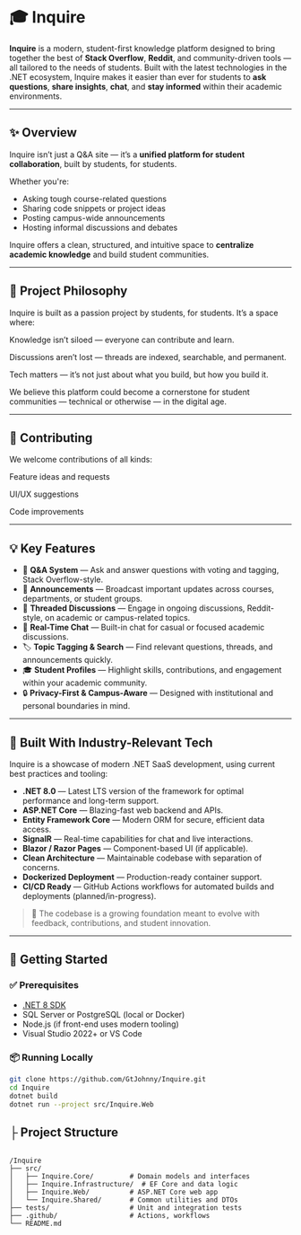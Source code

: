 # 🎓 Inquire

**Inquire** is a modern, student-first knowledge platform designed to bring together the best of **Stack Overflow**, **Reddit**, and community-driven tools — all tailored to the needs of students. Built with the latest technologies in the .NET ecosystem, Inquire makes it easier than ever for students to **ask questions**, **share insights**, **chat**, and **stay informed** within their academic environments.

---

## ✨ Overview

Inquire isn’t just a Q&A site — it’s a **unified platform for student collaboration**, built by students, for students.

Whether you're:
- Asking tough course-related questions
- Sharing code snippets or project ideas
- Posting campus-wide announcements
- Hosting informal discussions and debates

Inquire offers a clean, structured, and intuitive space to **centralize academic knowledge** and build student communities.

---


## 🌱 Project Philosophy

Inquire is built as a passion project by students, for students. It’s a space where:

Knowledge isn’t siloed — everyone can contribute and learn.

Discussions aren’t lost — threads are indexed, searchable, and permanent.

Tech matters — it’s not just about what you build, but how you build it.

We believe this platform could become a cornerstone for student communities — technical or otherwise — in the digital age.

---


## 🤝 Contributing

We welcome contributions of all kinds:

Feature ideas and requests

UI/UX suggestions

Code improvements

---



## 💡 Key Features

- 🧠 **Q&A System** — Ask and answer questions with voting and tagging, Stack Overflow-style.
- 📢 **Announcements** — Broadcast important updates across courses, departments, or student groups.
- 🧵 **Threaded Discussions** — Engage in ongoing discussions, Reddit-style, on academic or campus-related topics.
- 💬 **Real-Time Chat** — Built-in chat for casual or focused academic discussions.
- 🏷️ **Topic Tagging & Search** — Find relevant questions, threads, and announcements quickly.
- 🎓 **Student Profiles** — Highlight skills, contributions, and engagement within your academic community.
- 🔒 **Privacy-First & Campus-Aware** — Designed with institutional and personal boundaries in mind.

---

## 🧪 Built With Industry-Relevant Tech

Inquire is a showcase of modern .NET SaaS development, using current best practices and tooling:

- **.NET 8.0** — Latest LTS version of the framework for optimal performance and long-term support.
- **ASP.NET Core** — Blazing-fast web backend and APIs.
- **Entity Framework Core** — Modern ORM for secure, efficient data access.
- **SignalR** — Real-time capabilities for chat and live interactions.
- **Blazor / Razor Pages** — Component-based UI (if applicable).
- **Clean Architecture** — Maintainable codebase with separation of concerns.
- **Dockerized Deployment** — Production-ready container support.
- **CI/CD Ready** — GitHub Actions workflows for automated builds and deployments (planned/in-progress).

> 🔧 The codebase is a growing foundation meant to evolve with feedback, contributions, and student innovation.

---

## 🚀 Getting Started

### ✅ Prerequisites

- [.NET 8 SDK](https://dotnet.microsoft.com/en-us/download/dotnet/8.0)
- SQL Server or PostgreSQL (local or Docker)
- Node.js (if front-end uses modern tooling)
- Visual Studio 2022+ or VS Code

### 📦 Running Locally

```bash
git clone https://github.com/GtJohnny/Inquire.git
cd Inquire
dotnet build
dotnet run --project src/Inquire.Web

```

## ├ Project Structure
```

/Inquire
├── src/
│   ├── Inquire.Core/         # Domain models and interfaces
│   ├── Inquire.Infrastructure/  # EF Core and data logic
│   ├── Inquire.Web/          # ASP.NET Core web app
│   └── Inquire.Shared/       # Common utilities and DTOs
├── tests/                    # Unit and integration tests
├── .github/                  # Actions, workflows
└── README.md
```
